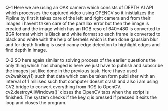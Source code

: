 Q-1
Here we are using an OAK camera which consists of DEPTH AI API which processes the captured video using OPENCV so it inistializes the Pipline by first it takes care of the left and right camera and from their images i havent taken care of the parallax error but then the image is created and the image which has an RGB reso of 640*480 is converted to BGR format which is Black and white format so each frame is converted to black and white with the help of kernels which is then done gaussian blur and for depth finding is used canny edge detection to highlight edges and find depth in image.

Q-2
SO here again similar to solving process of  the earlier questions the only thing which has changed is here we just have to publish and subscribe the images jsut like done in the previous task.
Here i have used cv2waitkey(1) such that data which can be taken form publisher with an interval of 1 millisec such that computer doesnt crash and also i am using CV2 bridge to convert everything from ROS to OpenCV. cv2.destroyAllWindows()` closes the OpenCV tabs when the script is finished.
The system checks if the key q is pressed if pressed it exits the loop and closes the program.


